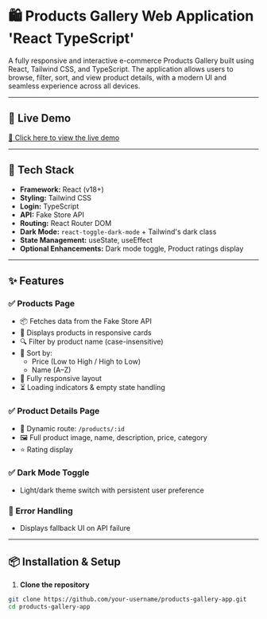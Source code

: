 # 🛍️ Products Gallery Web Application 'React TypeScript'

A fully responsive and interactive e-commerce Products Gallery built using React, Tailwind CSS, and TypeScript. The application allows users to browse, filter, sort, and view product details, with a modern UI and seamless experience across all devices.

---


## 🚀 Live Demo

[🔗 Click here to view the live demo](https://job-fair-task-lrbq.vercel.app/)

---



## 🧰 Tech Stack

- **Framework:** React (v18+)
- **Styling:** Tailwind CSS
- **Login:** TypeScript
- **API:** Fake Store API
- **Routing:** React Router DOM
- **Dark Mode:** `react-toggle-dark-mode` + Tailwind's dark class
- **State Management:** useState, useEffect
- **Optional Enhancements:** Dark mode toggle, Product ratings display

---

## ✨ Features

### ✅ Products Page
- 📦 Fetches data from the Fake Store API
- 🎴 Displays products in responsive cards
- 🔍 Filter by product name (case-insensitive)
- 🔽 Sort by:
  - Price (Low to High / High to Low)
  - Name (A–Z)
- 📱 Fully responsive layout
- ⏳ Loading indicators & empty state handling

### ✅ Product Details Page
- 🔗 Dynamic route: `/products/:id`
- 🖼 Full product image, name, description, price, category
- ⭐ Rating display

### ✅ Dark Mode Toggle
- Light/dark theme switch with persistent user preference

### 🔄 Error Handling
- Displays fallback UI on API failure

---

## 📦 Installation & Setup

1. **Clone the repository**
```bash
git clone https://github.com/your-username/products-gallery-app.git
cd products-gallery-app
